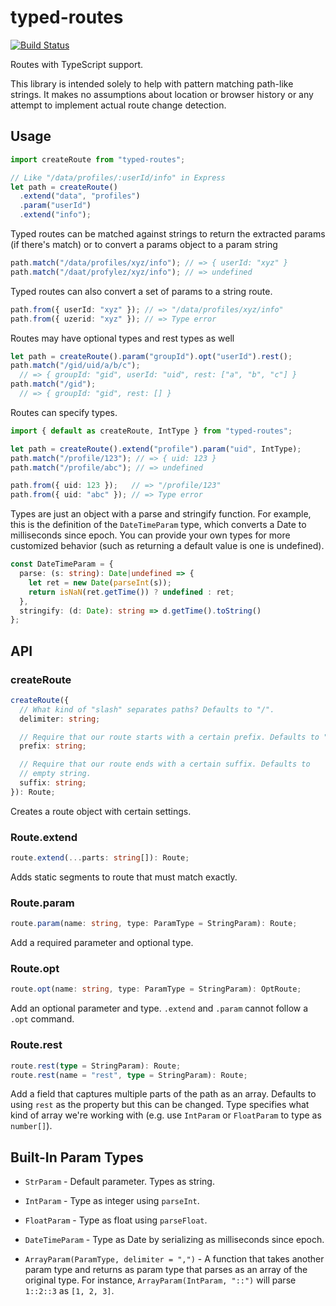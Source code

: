 typed-routes
============
[![Build Status](https://travis-ci.org/esperco/typed-routes.svg?branch=master)](https://travis-ci.org/esperco/typed-routes)

Routes with TypeScript support.

This library is intended solely to help with pattern matching path-like
strings. It makes no assumptions about location or browser history or any
attempt to implement actual route change detection.

Usage
-----

```ts
import createRoute from "typed-routes";

// Like "/data/profiles/:userId/info" in Express
let path = createRoute()
  .extend("data", "profiles")
  .param("userId")
  .extend("info");
```

Typed routes can be matched against strings to return the extracted params
(if there's match) or to convert a params object to a param string

```ts
path.match("/data/profiles/xyz/info"); // => { userId: "xyz" }
path.match("/daat/profylez/xyz/info"); // => undefined
```

Typed routes can also convert a set of params to a string route.

```ts
path.from({ userId: "xyz" }); // => "/data/profiles/xyz/info"
path.from({ uzerid: "xyz" }); // => Type error
```

Routes may have optional types and rest types as well

```ts
let path = createRoute().param("groupId").opt("userId").rest();
path.match("/gid/uid/a/b/c");
  // => { groupId: "gid", userId: "uid", rest: ["a", "b", "c"] }
path.match("/gid");
  // => { groupId: "gid", rest: [] }
```

Routes can specify types.

```ts
import { default as createRoute, IntType } from "typed-routes";

let path = createRoute().extend("profile").param("uid", IntType);
path.match("/profile/123"); // => { uid: 123 }
path.match("/profile/abc"); // => undefined

path.from({ uid: 123 });   // => "/profile/123"
path.from({ uid: "abc" }); // => Type error
```

Types are just an object with a parse and stringify function. For example,
this is the definition of the `DateTimeParam` type, which converts a Date
to milliseconds since epoch. You can provide your own types for more
customized behavior (such as returning a default value is one is undefined).

```ts
const DateTimeParam = {
  parse: (s: string): Date|undefined => {
    let ret = new Date(parseInt(s));
    return isNaN(ret.getTime()) ? undefined : ret;
  },
  stringify: (d: Date): string => d.getTime().toString()
};
```

API
---

### createRoute

```ts
createRoute({
  // What kind of "slash" separates paths? Defaults to "/".
  delimiter: string;

  // Require that our route starts with a certain prefix. Defaults to "/".
  prefix: string;

  // Require that our route ends with a certain suffix. Defaults to
  // empty string.
  suffix: string;
}): Route;
```

Creates a route object with certain settings.


### Route.extend

```ts
route.extend(...parts: string[]): Route;
```

Adds static segments to route that must match exactly.


### Route.param

```ts
route.param(name: string, type: ParamType = StringParam): Route;
```

Add a required parameter and optional type.


### Route.opt

```ts
route.opt(name: string, type: ParamType = StringParam): OptRoute;
```

Add an optional parameter and type. `.extend` and `.param` cannot follow
a `.opt` command.


### Route.rest

```ts
route.rest(type = StringParam): Route;
route.rest(name = "rest", type = StringParam): Route;
```

Add a field that captures multiple parts of the path as an array. Defaults
to using `rest` as the property but this can be changed. Type specifies
what kind of array we're working with (e.g. use `IntParam` or `FloatParam`
to type as `number[]`).


Built-In Param Types
--------------------

* `StrParam` - Default parameter. Types as string.

* `IntParam` - Type as integer using `parseInt`.

* `FloatParam` - Type as float using `parseFloat`.

* `DateTimeParam` - Type as Date by serializing as milliseconds since epoch.

* `ArrayParam(ParamType, delimiter = ",")` - A function that takes another
  param type and returns as param type that parses as an array of the
  original type. For instance, `ArrayParam(IntParam, "::")` will parse
  `1::2::3` as `[1, 2, 3]`.
